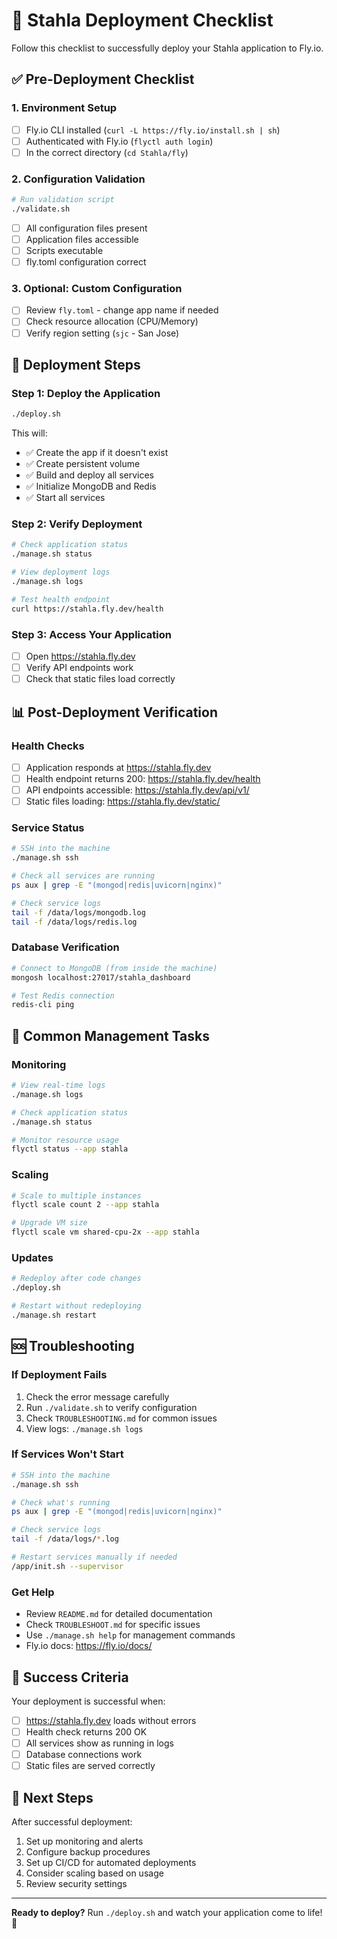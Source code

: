 # 🚀 Stahla Deployment Checklist

Follow this checklist to successfully deploy your Stahla application to Fly.io.

## ✅ Pre-Deployment Checklist

### 1. Environment Setup

- [ ] Fly.io CLI installed (`curl -L https://fly.io/install.sh | sh`)
- [ ] Authenticated with Fly.io (`flyctl auth login`)
- [ ] In the correct directory (`cd Stahla/fly`)

### 2. Configuration Validation

```bash
# Run validation script
./validate.sh
```

- [ ] All configuration files present
- [ ] Application files accessible
- [ ] Scripts executable
- [ ] fly.toml configuration correct

### 3. Optional: Custom Configuration

- [ ] Review `fly.toml` - change app name if needed
- [ ] Check resource allocation (CPU/Memory)
- [ ] Verify region setting (`sjc` - San Jose)

## 🚀 Deployment Steps

### Step 1: Deploy the Application

```bash
./deploy.sh
```

This will:

- ✅ Create the app if it doesn't exist
- ✅ Create persistent volume
- ✅ Build and deploy all services
- ✅ Initialize MongoDB and Redis
- ✅ Start all services

### Step 2: Verify Deployment

```bash
# Check application status
./manage.sh status

# View deployment logs
./manage.sh logs

# Test health endpoint
curl https://stahla.fly.dev/health
```

### Step 3: Access Your Application

- [ ] Open <https://stahla.fly.dev>
- [ ] Verify API endpoints work
- [ ] Check that static files load correctly

## 📊 Post-Deployment Verification

### Health Checks

- [ ] Application responds at <https://stahla.fly.dev>
- [ ] Health endpoint returns 200: <https://stahla.fly.dev/health>
- [ ] API endpoints accessible: <https://stahla.fly.dev/api/v1/>
- [ ] Static files loading: <https://stahla.fly.dev/static/>

### Service Status

```bash
# SSH into the machine
./manage.sh ssh

# Check all services are running
ps aux | grep -E "(mongod|redis|uvicorn|nginx)"

# Check service logs
tail -f /data/logs/mongodb.log
tail -f /data/logs/redis.log
```

### Database Verification

```bash
# Connect to MongoDB (from inside the machine)
mongosh localhost:27017/stahla_dashboard

# Test Redis connection
redis-cli ping
```

## 🔧 Common Management Tasks

### Monitoring

```bash
# View real-time logs
./manage.sh logs

# Check application status
./manage.sh status

# Monitor resource usage
flyctl status --app stahla
```

### Scaling

```bash
# Scale to multiple instances
flyctl scale count 2 --app stahla

# Upgrade VM size
flyctl scale vm shared-cpu-2x --app stahla
```

### Updates

```bash
# Redeploy after code changes
./deploy.sh

# Restart without redeploying
./manage.sh restart
```

## 🆘 Troubleshooting

### If Deployment Fails

1. Check the error message carefully
2. Run `./validate.sh` to verify configuration
3. Check `TROUBLESHOOTING.md` for common issues
4. View logs: `./manage.sh logs`

### If Services Won't Start

```bash
# SSH into the machine
./manage.sh ssh

# Check what's running
ps aux | grep -E "(mongod|redis|uvicorn|nginx)"

# Check service logs
tail -f /data/logs/*.log

# Restart services manually if needed
/app/init.sh --supervisor
```

### Get Help

- Review `README.md` for detailed documentation
- Check `TROUBLESHOOT.md` for specific issues
- Use `./manage.sh help` for management commands
- Fly.io docs: <https://fly.io/docs/>

## 🎉 Success Criteria

Your deployment is successful when:

- [ ] <https://stahla.fly.dev> loads without errors
- [ ] Health check returns 200 OK
- [ ] All services show as running in logs
- [ ] Database connections work
- [ ] Static files are served correctly

## 📝 Next Steps

After successful deployment:

1. Set up monitoring and alerts
2. Configure backup procedures
3. Set up CI/CD for automated deployments
4. Consider scaling based on usage
5. Review security settings

---

**Ready to deploy?** Run `./deploy.sh` and watch your application come to life! 🚀

